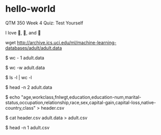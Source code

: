 # hello-world
QTM 350 Week 4 Quiz: Test Yourself

I love :strawberry:, :volleyball:, and :dog: 

wget http://archive.ics.uci.edu/ml/machine-learning-databases/adult/adult.data

$ wc - 1 adult.data

$ wc -w adult.data

$ ls -l <folder> | wc -l

$ head -n 2 adult.data

$ echo "age,workclass,fnlwgt,education,education-num,marital-status,occupation,relationship,race,sex,capital-gain,capital-loss,native-country,class" > header.csv 

$ cat header.csv adult.data > adult.csv

$ head -n 1 adult.csv


